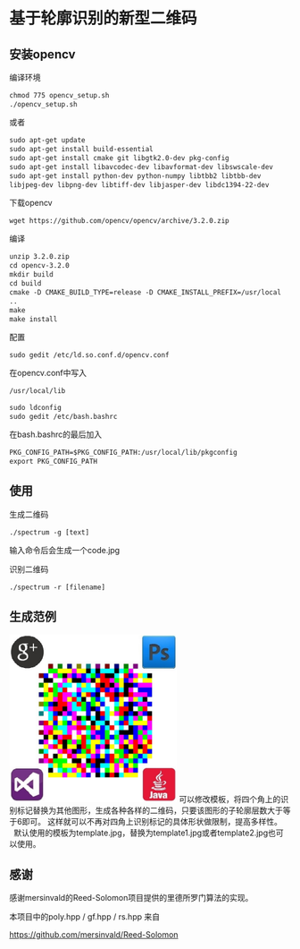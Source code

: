 基于轮廓识别的新型二维码   
==================== 
安装opencv
---------
编译环境
```
chmod 775 opencv_setup.sh
./opencv_setup.sh
```
或者
```
sudo apt-get update
sudo apt-get install build-essential
sudo apt-get install cmake git libgtk2.0-dev pkg-config
sudo apt-get install libavcodec-dev libavformat-dev libswscale-dev
sudo apt-get install python-dev python-numpy libtbb2 libtbb-dev libjpeg-dev libpng-dev libtiff-dev libjasper-dev libdc1394-22-dev
```   
下载opencv
```
wget https://github.com/opencv/opencv/archive/3.2.0.zip
```
编译
```
unzip 3.2.0.zip
cd opencv-3.2.0
mkdir build
cd build
cmake -D CMAKE_BUILD_TYPE=release -D CMAKE_INSTALL_PREFIX=/usr/local ..
make
make install
```
配置
```
sudo gedit /etc/ld.so.conf.d/opencv.conf
```
在opencv.conf中写入
```
/usr/local/lib
```
        
```
sudo ldconfig
sudo gedit /etc/bash.bashrc
```
在bash.bashrc的最后加入
```
PKG_CONFIG_PATH=$PKG_CONFIG_PATH:/usr/local/lib/pkgconfig
export PKG_CONFIG_PATH
```
使用
-----------------
生成二维码   
```
./spectrum -g [text]
```
输入命令后会生成一个code.jpg

识别二维码
```
./spectrum -r [filename]
```
生成范例
------------- 
<img src="https://github.com/Borelset/spectrum/blob/master/code.jpg" width = "300" height = "300" />   
可以修改模板，将四个角上的识别标记替换为其他图形，生成各种各样的二维码，只要该图形的子轮廓层数大于等于6即可。
这样就可以不再对四角上识别标记的具体形状做限制，提高多样性。    
默认使用的模板为template.jpg，替换为template1.jpg或者template2.jpg也可以使用。   
   
感谢
---------------
感谢mersinvald的Reed-Solomon项目提供的里德所罗门算法的实现。
   
本项目中的poly.hpp / gf.hpp / rs.hpp 来自
   
https://github.com/mersinvald/Reed-Solomon
